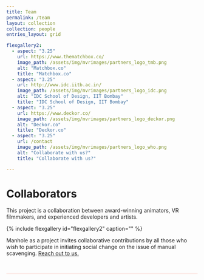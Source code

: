 ```yaml
---
title: Team
permalink: /team
layout: collection
collection: people
entries_layout: grid

flexgallery2:
  - aspect: "3.25"
    url: https://www.thematchbox.co/
    image_path: /assets/img/mvrimages/partners_logo_tmb.png
    alt: "Matchbox.co"
    title: "Matchbox.co"
  - aspect: "3.25"
    url: http://www.idc.iitb.ac.in/
    image_path: /assets/img/mvrimages/partners_logo_idc.png
    alt: "IDC School of Design, IIT Bombay"
    title: "IDC School of Design, IIT Bombay"
  - aspect: "3.25"
    url: https://www.deckor.co/
    image_path: /assets/img/mvrimages/partners_logo_deckor.png
    alt: "Deckor.co"
    title: "Deckor.co"    
  - aspect: "3.25"
    url: /contact
    image_path: /assets/img/mvrimages/partners_logo_who.png
    alt: "Collaborate with us?"
    title: "Collaborate with us?"

---
```



# **Collaborators**

This project is a collaboration between award-winning animators, VR filmmakers, and experienced developers and artists.


{% include flexgallery id="flexgallery2" caption="" %}

Manhole as a project invites collaborative contributions by all those who wish to participate in initiating social change on the issue of manual scavenging. [Reach out to us.](/contact)


<br>
<hr style="height:1px;border-width:0;color:#fcd5ce;background-color:#fcd5ce">
